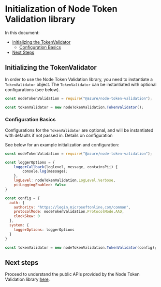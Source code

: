 # Initialization of Node Token Validation library

In this document:
- [Initializing the TokenValidator](#initializing-the-tokenvalidator)
  - [Configuration Basics](#configuration-basics)
- [Next Steps](#next-steps)

## Initializing the TokenValidator

In order to use the Node Token Validation library, you need to instantiate a `TokenValidator` object. The `TokenValidator` can be instantiated with optional configurations (see below).

```javascript
const nodeTokenValidation = require("@azure/node-token-validation");

const tokenValidator = new nodeTokenValidation.TokenValidator();
```

### Configuration Basics

Configurations for the `TokenValidator` are optional, and will be instantiated with defaults if not passed in. Details on configuration

See below for an example initialization and configuration:

```javascript
const nodeTokenValidation = require("@azure/node-token-validation");

const loggerOptions = {
    loggerCallback(loglevel, message, containsPii) {
        console.log(message);
    },
    logLevel: nodeTokenValidation.LogLevel.Verbose,
    piiLoggingEnabled: false
}

const config = {
  auth: {
    authority: "https://login.microsoftonline.com/common",
    protocolMode: nodeTokenValidation.ProtocolMode.AAD,
    clockSkew: 0
  },
  system: {
    loggerOptions: loggerOptions
  }
}

const tokenValidator = new nodeTokenValidation.TokenValidator(config);
```

## Next steps

Proceed to understand the public APIs provided by the Node Token Validation library [here](../docs/public-apis.md).